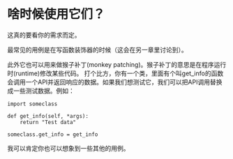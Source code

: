 # 啥时候使用它们？

这真的要看你的需求而定。

最常见的用例是在写函数装饰器的时候（这会在另一章里讨论到）。

此外它也可以用来做猴子补丁(monkey patching)。猴子补丁的意思是在程序运行时(runtime)修改某些代码。 打个比方，你有一个类，里面有个叫get_info的函数会调用一个API并返回响应的数据。如果我们想测试它，我们可以把API调用替换成一些测试数据。例如：
```
import someclass

def get_info(self, *args):
    return "Test data"

someclass.get_info = get_info
```

我可以肯定你也可以想象到一些其他的用例。
